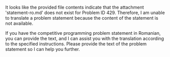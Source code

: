 It looks like the provided file contents indicate that the attachment 'statement-ro.md' does not exist for Problem ID 429. Therefore, I am unable to translate a problem statement because the content of the statement is not available.

If you have the competitive programming problem statement in Romanian, you can provide the text, and I can assist you with the translation according to the specified instructions. Please provide the text of the problem statement so I can help you further.